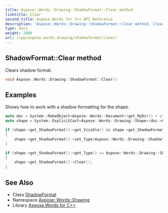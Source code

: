 ```yaml
---
title: Aspose::Words::Drawing::ShadowFormat::Clear method
linktitle: Clear
second_title: Aspose.Words for C++ API Reference
description: 'Aspose::Words::Drawing::ShadowFormat::Clear method. Clears shadow format in C++.'
type: docs
weight: 2000
url: /cpp/aspose.words.drawing/shadowformat/clear/
---
```

## ShadowFormat::Clear method


Clears shadow format.

```cpp
void Aspose::Words::Drawing::ShadowFormat::Clear()
```


## Examples



Shows how to work with a shadow formatting for the shape. 
```cpp
auto doc = System::MakeObject<Aspose::Words::Document>(get_MyDir() + u"Shape stroke pattern border.docx");
auto shape = System::ExplicitCast<Aspose::Words::Drawing::Shape>(doc->GetChildNodes(Aspose::Words::NodeType::Shape, true)->idx_get(0));

if (shape->get_ShadowFormat()->get_Visible() && shape->get_ShadowFormat()->get_Type() == Aspose::Words::Drawing::ShadowType::Shadow2)
{
    shape->get_ShadowFormat()->set_Type(Aspose::Words::Drawing::ShadowType::Shadow7);
}

if (shape->get_ShadowFormat()->get_Type() == Aspose::Words::Drawing::ShadowType::ShadowMixed)
{
    shape->get_ShadowFormat()->Clear();
}
```

## See Also

* Class [ShadowFormat](../)
* Namespace [Aspose::Words::Drawing](../../)
* Library [Aspose.Words for C++](../../../)
